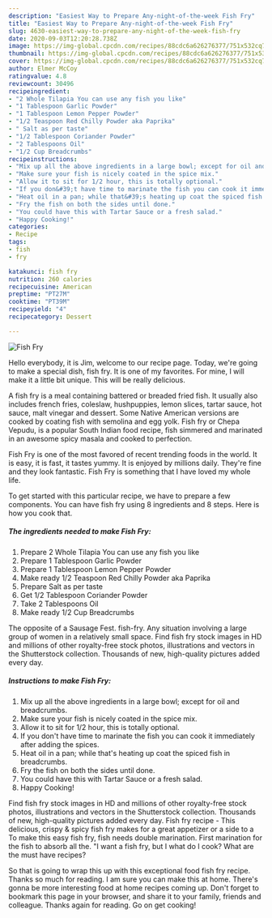 ```yaml
---
description: "Easiest Way to Prepare Any-night-of-the-week Fish Fry"
title: "Easiest Way to Prepare Any-night-of-the-week Fish Fry"
slug: 4630-easiest-way-to-prepare-any-night-of-the-week-fish-fry
date: 2020-09-03T12:20:28.738Z
image: https://img-global.cpcdn.com/recipes/88cdc6a626276377/751x532cq70/fish-fry-recipe-main-photo.jpg
thumbnail: https://img-global.cpcdn.com/recipes/88cdc6a626276377/751x532cq70/fish-fry-recipe-main-photo.jpg
cover: https://img-global.cpcdn.com/recipes/88cdc6a626276377/751x532cq70/fish-fry-recipe-main-photo.jpg
author: Elmer McCoy
ratingvalue: 4.8
reviewcount: 30496
recipeingredient:
- "2 Whole Tilapia You can use any fish you like"
- "1 Tablespoon Garlic Powder"
- "1 Tablespoon Lemon Pepper Powder"
- "1/2 Teaspoon Red Chilly Powder aka Paprika"
- " Salt as per taste"
- "1/2 Tablespoon Coriander Powder"
- "2 Tablespoons Oil"
- "1/2 Cup Breadcrumbs"
recipeinstructions:
- "Mix up all the above ingredients in a large bowl; except for oil and breadcrumbs."
- "Make sure your fish is nicely coated in the spice mix."
- "Allow it to sit for 1/2 hour, this is totally optional."
- "If you don&#39;t have time to marinate the fish you can cook it immediately after adding the spices."
- "Heat oil in a pan; while that&#39;s heating up coat the spiced fish in breadcrumbs."
- "Fry the fish on both the sides until done."
- "You could have this with Tartar Sauce or a fresh salad."
- "Happy Cooking!"
categories:
- Recipe
tags:
- fish
- fry

katakunci: fish fry 
nutrition: 260 calories
recipecuisine: American
preptime: "PT27M"
cooktime: "PT39M"
recipeyield: "4"
recipecategory: Dessert

---
```



![Fish Fry](https://img-global.cpcdn.com/recipes/88cdc6a626276377/751x532cq70/fish-fry-recipe-main-photo.jpg)

Hello everybody, it is Jim, welcome to our recipe page. Today, we're going to make a special dish, fish fry. It is one of my favorites. For mine, I will make it a little bit unique. This will be really delicious.

A fish fry is a meal containing battered or breaded fried fish. It usually also includes french fries, coleslaw, hushpuppies, lemon slices, tartar sauce, hot sauce, malt vinegar and dessert. Some Native American versions are cooked by coating fish with semolina and egg yolk. Fish fry or Chepa Vepudu, is a popular South Indian food recipe, fish simmered and marinated in an awesome spicy masala and cooked to perfection.

Fish Fry is one of the most favored of recent trending foods in the world. It is easy, it is fast, it tastes yummy. It is enjoyed by millions daily. They're fine and they look fantastic. Fish Fry is something that I have loved my whole life.


To get started with this particular recipe, we have to prepare a few components. You can have fish fry using 8 ingredients and 8 steps. Here is how you cook that.

<!--inarticleads1-->

##### The ingredients needed to make Fish Fry:

1. Prepare 2 Whole Tilapia You can use any fish you like
1. Prepare 1 Tablespoon Garlic Powder
1. Prepare 1 Tablespoon Lemon Pepper Powder
1. Make ready 1/2 Teaspoon Red Chilly Powder aka Paprika
1. Prepare  Salt as per taste
1. Get 1/2 Tablespoon Coriander Powder
1. Take 2 Tablespoons Oil
1. Make ready 1/2 Cup Breadcrumbs


The opposite of a Sausage Fest. fish-fry. Any situation involving a large group of women in a relatively small space. Find fish fry stock images in HD and millions of other royalty-free stock photos, illustrations and vectors in the Shutterstock collection. Thousands of new, high-quality pictures added every day. 

<!--inarticleads2-->

##### Instructions to make Fish Fry:

1. Mix up all the above ingredients in a large bowl; except for oil and breadcrumbs.
1. Make sure your fish is nicely coated in the spice mix.
1. Allow it to sit for 1/2 hour, this is totally optional.
1. If you don&#39;t have time to marinate the fish you can cook it immediately after adding the spices.
1. Heat oil in a pan; while that&#39;s heating up coat the spiced fish in breadcrumbs.
1. Fry the fish on both the sides until done.
1. You could have this with Tartar Sauce or a fresh salad.
1. Happy Cooking!


Find fish fry stock images in HD and millions of other royalty-free stock photos, illustrations and vectors in the Shutterstock collection. Thousands of new, high-quality pictures added every day. Fish fry recipe - This delicious, crispy &amp; spicy fish fry makes for a great appetizer or a side to a To make this easy fish fry, fish needs double marination. First marination for the fish to absorb all the. &#34;I want a fish fry, but I what do I cook? What are the must have recipes? 

So that is going to wrap this up with this exceptional food fish fry recipe. Thanks so much for reading. I am sure you can make this at home. There's gonna be more interesting food at home recipes coming up. Don't forget to bookmark this page in your browser, and share it to your family, friends and colleague. Thanks again for reading. Go on get cooking!

